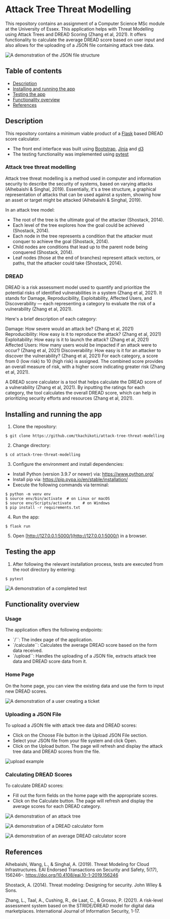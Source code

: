 # Attack Tree Threat Modelling




This repository contains an assignment of a Computer Science MSc module at the University of Essex. This application helps with Threat Modelling using Attack Trees and DREAD Scoring (Zhang et al, 2021). It offers functionality to calculate the average DREAD score based on user input and also allows for the uploading of a JSON file containing attack tree data.

![A demonstration of the JSON file structure](https://tkachikoti-cloud-object-storage.ams3.digitaloceanspaces.com/images/github/attack-tree-threat-modelling/json_structure.png)

## Table of contents


- [Description](#description)
- [Installing and running the app](#installing-and-running-the-app)
- [Testing the app](#testing-the-app)
- [Functionality overview](#functionality-overview)
- [References](#references)

## Description


This repository contains a minimum viable product of a [Flask](https://github.com/pallets/flask) based DREAD score calculator.
- The front end interface was built using [Bootstrap](https://github.com/twbs/bootstrap), [Jinja](https://github.com/pallets/jinja) and [d3](https://github.com/d3/d3)
- The testing functionality was implemented using [pytest](https://github.com/pytest-dev/pytest)

### Attack tree threat modelling
Attack tree threat modelling is a method used in computer and information security to describe the security of systems, based on varying attacks (Alhebaishi & Singhal, 2019). Essentially, it's a tree structure, a graphical representation of attacks that can be used against a system, showing how an asset or target might be attacked (Alhebaishi & Singhal, 2019).

In an attack tree model:

- The root of the tree is the ultimate goal of the attacker (Shostack, 2014).
- Each level of the tree explores how the goal could be achieved (Shostack, 2014).
- Each node in the tree represents a condition that the attacker must conquer to achieve the goal (Shostack, 2014).
- Child nodes are conditions that lead up to the parent node being conquered (Shostack, 2014).
- Leaf nodes (those at the end of branches) represent attack vectors, or paths, that the attacker could take (Shostack, 2014).

### DREAD

DREAD is a risk assessment model used to quantify and prioritize the potential risks of identified vulnerabilities in a system (Zhang et al, 2021). It stands for Damage, Reproducibility, Exploitability, Affected Users, and Discoverability — each representing a category to evaluate the risk of a vulnerability (Zhang et al, 2021).

Here's a brief description of each category:

Damage: How severe would an attack be? (Zhang et al, 2021)
Reproducibility: How easy is it to reproduce the attack? (Zhang et al, 2021)
Exploitability: How easy is it to launch the attack? (Zhang et al, 2021)
Affected Users: How many users would be impacted if an attack were to occur? (Zhang et al, 2021)
Discoverability: How easy is it for an attacker to discover the vulnerability? (Zhang et al, 2021)
For each category, a score from 0 (low risk) to 10 (high risk) is assigned. The combined score provides an overall measure of risk, with a higher score indicating greater risk (Zhang et al, 2021).

A DREAD score calculator is a tool that helps calculate the DREAD score of a vulnerability (Zhang et al, 2021). By inputting the ratings for each category, the tool calculates the overall DREAD score, which can help in prioritizing security efforts and resources (Zhang et al, 2021).

## Installing and running the app


1. Clone the repository:

```
$ git clone https://github.com/tkachikoti/attack-tree-threat-modelling
```

2. Change directory:

```
$ cd attack-tree-threat-modelling
```

3. Configure the environment and install dependencies:

- Install Python (version 3.9.7 or newer) via: https://www.python.org/
- Install pip via: https://pip.pypa.io/en/stable/installation/
- Execute the following commands via terminal:
```
$ python -m venv env
$ source env/bin/activate  # on Linux or macOS
$ source env/Scripts/activate     # on Windows
$ pip install -r requirements.txt
```

4. Run the app:

```
$ flask run
```

5. Open [http://127.0.0.1:5000/](http://127.0.0.1:5000/) in a browser.

## Testing the app

1. After following the relevant installation process, tests are executed from the root directory by entering:

```
$ pytest
```
![A demonstration of a completed test](https://tkachikoti-cloud-object-storage.ams3.digitaloceanspaces.com/images/github/attack-tree-threat-modelling/upload_screen.png)

## Functionality overview


### Usage

The application offers the following endpoints:

- `/``: The index page of the application.
- `/calculate``: Calculates the average DREAD score based on the form data received.
- `/upload``: Handles the uploading of a JSON file, extracts attack tree data and DREAD score data from it.


### Home Page

On the home page, you can view the existing data and use the form to input new DREAD scores.

![A demonstration of a user creating a ticket](https://tkachikoti-cloud-object-storage.ams3.digitaloceanspaces.com/images/github/bug-tracking-system/bts_create_page.gif)

### Uploading a JSON File
To upload a JSON file with attack tree data and DREAD scores:

- Click on the Choose File button in the Upload JSON File section.
- Select your JSON file from your file system and click Open.
- Click on the Upload button. The page will refresh and display the attack tree data and DREAD scores from the file.

![upload example](https://tkachikoti-cloud-object-storage.ams3.digitaloceanspaces.com/images/github/attack-tree-threat-modelling/upload_screen.png)

### Calculating DREAD Scores

To calculate DREAD scores:

- Fill out the form fields on the home page with the appropriate scores.
- Click on the Calculate button. The page will refresh and display the average scores for each DREAD category.

![A demonstration of an attack tree](https://tkachikoti-cloud-object-storage.ams3.digitaloceanspaces.com/images/github/attack-tree-threat-modelling/attack_tree.png)

![A demonstration of a DREAD calculator form](https://tkachikoti-cloud-object-storage.ams3.digitaloceanspaces.com/images/github/attack-tree-threat-modelling/dread_calc_form.png)

![A demonstration of an average DREAD calculator score](https://tkachikoti-cloud-object-storage.ams3.digitaloceanspaces.com/images/github/attack-tree-threat-modelling/avg_score.png)

## References

Alhebaishi, Wang, L., & Singhal, A. (2019). Threat Modeling for Cloud Infrastructures. EAI Endorsed Transactions on Security and Safety, 5(17), 156246–. https://doi.org/10.4108/eai.10-1-2019.156246

Shostack, A. (2014). Threat modeling: Designing for security. John Wiley & Sons.

Zhang, L., Taal, A., Cushing, R., de Laat, C., & Grosso, P. (2021). A risk-level assessment system based on the STRIDE/DREAD model for digital data marketplaces. International Journal of Information Security, 1-17.